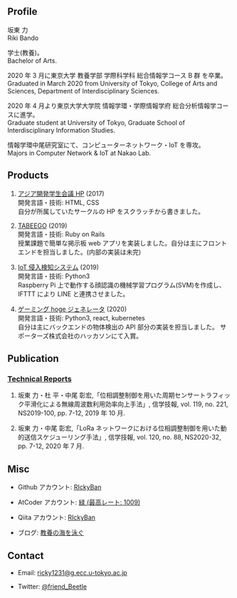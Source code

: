 ## Profile

坂東 力  
Riki Bando

学士(教養)。  
Bachelor of Arts.

2020 年 3 月に東京大学 教養学部 学際科学科 総合情報学コース B 群 を卒業。  
Graduated in March 2020 from University of Tokyo, College of Arts and Sciences, Department of Interdisciplinary Sciences.

2020 年 4 月より東京大学大学院 情報学環・学際情報学府 総合分析情報学コースに進学。  
Graduate student at University of Tokyo, Graduate School of Interdisciplinary Information Studies.

情報学環中尾研究室にて、コンピューターネットワーク・IoT を専攻。  
Majors in Computer Network & IoT at Nakao Lab.

## Products

1. [アジア開発学生会議 HP](http://andyfey.sakura.ne.jp/) (2017)  
   開発言語・技術: HTML, CSS  
   自分が所属していたサークルの HP をスクラッチから書きました。

1. [TABEEGO](https://tabeego-ids.herokuapp.com/) (2019)  
   開発言語・技術: Ruby on Rails  
   授業課題で簡単な掲示板 web アプリを実装しました。自分は主にフロントエンドを担当しました。(内部の実装は未完)

1. [IoT 侵入検知システム](https://github.com/RIckyBan/my_face_detection) (2019)  
   開発言語・技術: Python3  
   Raspberry Pi 上で動作する顔認識の機械学習プログラム(SVM)を作成し、IFTTT により LINE と連携させました。

1. [ゲーミング hoge ジェネレータ](https://github.com/RIckyBan/gaming-hoge-generator) (2020)  
   開発言語・技術: Python3, react, kubernetes  
   自分は主にバックエンドの物体検出の API 部分の実装を担当しました。
   サポーターズ株式会社のハッカソンにて入賞。

## Publication

### [Technical Reports](https://github.com/RIckyBan/publications/tree/master/papers/technical_reports)

1. 坂東 力・杜 平・中尾 彰宏,「位相調整制御を用いた周期センサートラフィック平滑化による無線周波数利用効率向上手法」, 信学技報, vol. 119, no. 221, NS2019-100, pp. 7-12, 2019 年 10 月.

2. 坂東 力・中尾 彰宏,「LoRa ネットワークにおける位相調整制御を用いた動的送信スケジューリング手法」, 信学技報, vol. 120, no. 88, NS2020-32, pp. 7-12, 2020 年 7 月.

## Misc

- Github アカウント: [RIckyBan](https://github.com/RIckyBan)

- AtCoder アカウント: [緑 (最高レート: 1009)](https://atcoder.jp/users/Ricky_Ban)

- Qiita アカウント: [RIckyBan](https://qiita.com/RIckyBan)

- ブログ: [教養の海を泳ぐ](https://ricky-ban.hatenablog.com)

## Contact

- Email: ricky1231@g.ecc.u-tokyo.ac.jp

- Twitter: [@friend_Beetle](https://twitter.com/friend_Beetle)

